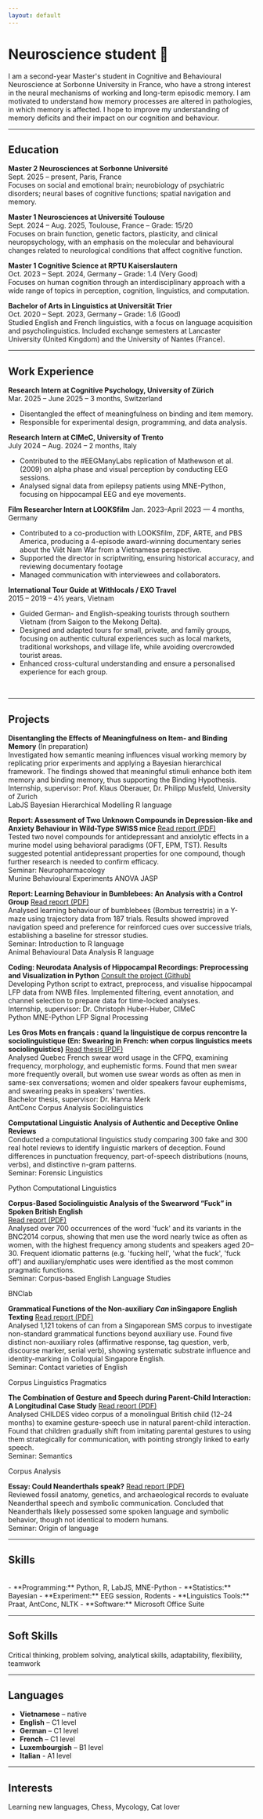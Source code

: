 ```yaml
---
layout: default
---
```

# Neuroscience student 🧠

I am a second-year Master's student in Cognitive and Behavioural Neuroscience at Sorbonne University in France, who have a strong interest in the neural mechanisms of working and long-term episodic memory. I am motivated to understand how memory processes are altered in pathologies, in which memory is affected. I hope to improve my understanding of memory deficits and their impact on our cognition and behaviour.

---

## Education
**Master 2 Neurosciences at Sorbonne Université** <br>
<span class="meta">Sept. 2025 – present, Paris, France </span><br>
Focuses on social and emotional brain; neurobiology of psychiatric disorders; neural bases of cognitive functions; spatial navigation and memory.

**Master 1 Neurosciences at Université Toulouse**<br>
<span class="meta">Sept. 2024 – Aug. 2025, Toulouse, France – Grade: 15/20 </span><br>
Focuses on brain function, genetic factors, plasticity, and clinical neuropsychology, with an emphasis on the molecular and behavioural changes related to neurological conditions that affect cognitive function.

**Master 1 Cognitive Science at RPTU Kaiserslautern** <br>
<span class="meta">Oct. 2023 – Sept. 2024, Germany – Grade: 1.4 (Very Good)  </span><br>
Focuses on human cognition through an interdisciplinary approach with a wide range of topics in perception, cognition, linguistics, and computation.

**Bachelor of Arts in Linguistics at Universität Trier**<br>
<span class="meta">Oct. 2020 – Sept. 2023, Germany – Grade: 1.6 (Good) </span><br>
Studied English and French linguistics, with a focus on language acquisition and psycholinguistics. Included exchange semesters at Lancaster University (United Kingdom) and the University of Nantes (France).

---

## Work Experience
**Research Intern at Cognitive Psychology, University of Zürich** <br>
<span class="meta">Mar. 2025 – June 2025 – 3 months, Switzerland </span><br>
- Disentangled the effect of meaningfulness on binding and item memory.  
- Responsible for experimental design, programming, and data analysis.

**Research Intern at CIMeC, University of Trento** <br>
<span class="meta">July 2024 – Aug. 2024 – 2 months, Italy </span><br>
- Contributed to the #EEGManyLabs replication of Mathewson et al. (2009) on alpha phase and visual perception by conducting EEG sessions.  
- Analysed signal data from epilepsy patients using MNE-Python, focusing on hippocampal EEG and eye movements.

**Film Researcher Intern at LOOKSfilm**
<span class="meta">Jan. 2023–April 2023 — 4 months, Germany</span><br>
- Contributed to a co-production with LOOKSfilm, ZDF, ARTE, and PBS America, producing a 4-episode award-winning documentary series about the Viêt Nam War from a Vietnamese perspective.
- Supported the director in scriptwriting, ensuring historical accuracy, and reviewing documentary footage
- Managed communication with interviewees and collaborators.

**International Tour Guide at Withlocals / EXO Travel**  
<span class="meta">2015 – 2019 – 4½ years, Vietnam  </span><br>
- Guided German- and English-speaking tourists through southern Vietnam (from Saigon to the Mekong Delta).
- Designed and adapted tours for small, private, and family groups, focusing on authentic cultural experiences such as local markets, traditional workshops, and village life, while avoiding overcrowded tourist areas.
- Enhanced cross-cultural understanding and ensure a personalised experience for each group.
<br>

---

## Projects
**Disentangling the Effects of Meaningfulness on Item- and Binding Memory** (In preparation) <br>
Investigated how semantic meaning influences visual working memory by replicating prior experiments and applying a Bayesian hierarchical framework. The findings showed that meaningful stimuli enhance both item memory and binding memory, thus supporting the Binding Hypothesis.<br>
<span class="meta">Internship, supervisor: Prof. Klaus Oberauer, Dr. Philipp Musfeld, University of Zurich</span><br>
<span class="tag">LabJS</span>
<span class="tag">Bayesian Hierarchical Modelling</span>
<span class="tag">R language</span>

**Report: Assessment of Two Unknown Compounds in Depression-like and Anxiety Behaviour in Wild-Type SWISS mice** [Read report (PDF)](/assets/files/Report_Neuropharmacology.pdf)  <br>
Tested two novel compounds for antidepressant and anxiolytic effects in a murine model using behavioral paradigms (OFT, EPM, TST). Results suggested potential antidepressant properties for one compound, though further research is needed to confirm efficacy.<br>
<span class="meta">Seminar: Neuropharmacology</span><br>
<span class="tag">Murine Behavioural Experiments</span>
<span class="tag">ANOVA</span>
<span class="tag">JASP</span>

**Report: Learning Behaviour in Bumblebees: An Analysis with a Control Group** [Read report (PDF)](/assets/files/learning_behaviour_bumblebee.pdf)<br>
Analysed learning behaviour of bumblebees (Bombus terrestris) in a Y-maze using trajectory data from 187 trials. Results showed improved navigation speed and preference for reinforced cues over successive trials, establishing a baseline for stressor studies.<br>
<span class="meta">Seminar: Introduction to R language</span><br>
<span class="tag">Animal Behavioural Data Analysis</span>
<span class="tag">R language</span>

**Coding: Neurodata Analysis of Hippocampal Recordings: Preprocessing and Visualization in Python** [Consult the project (Github)](https://github.com/chsquare/tgazeieeg2/tree/anh) <br>
Developing Python script to extract, preprocess, and visualise hippocampal LFP data from NWB files. Implemented filtering, event annotation, and channel selection to prepare data for time-locked analyses.<br>
<span class="meta">Internship, supervisor: Dr. Christoph Huber-Huber, CIMeC</span><br>
<span class="tag">Python</span>
<span class="tag">MNE-Python</span>
<span class="tag">LFP Signal Processing</span>

**Les Gros Mots en français : quand la linguistique de corpus rencontre la sociolinguistique (En: Swearing in French: when corpus linguistics meets sociolinguistics)** [Read thesis (PDF)](/assets/files/thesis_BA_0309.pdf)<br>
Analysed Quebec French swear word usage in the CFPQ, examining frequency, morphology, and euphemistic forms. Found that men swear more frequently overall, but women use swear words as often as men in same-sex conversations; women and older speakers favour euphemisms, and swearing peaks in speakers’ twenties.<br>
<span class="meta">Bachelor thesis, supervisor: Dr. Hanna Merk</span><br>
<span class="tag">AntConc</span>
<span class="tag">Corpus Analysis</span>
<span class="tag">Sociolinguistics</span>

**Computational Linguistic Analysis of Authentic and Deceptive Online Reviews** <br>
Conducted a computational linguistics study comparing 300 fake and 300 real hotel reviews to identify linguistic markers of deception. Found differences in punctuation frequency, part-of-speech distributions (nouns, verbs), and distinctive n-gram patterns.<br>
<span class="meta">Seminar: Forensic Linguistics</span><br>

<span class="tag">Python</span>
<span class="tag">Computational Linguistics</span>


**Corpus-Based Sociolinguistic Analysis of the Swearword “Fuck” in Spoken British English** <br>[Read report (PDF)](/assets/files/Ling326.pdf)<br>
Analysed over 700 occurrences of the word 'fuck' and its variants in the BNC2014 corpus, showing that men use the word nearly twice as often as women, with the highest frequency among students and speakers aged 20–30. Frequent idiomatic patterns (e.g. 'fucking hell', 'what the fuck', 'fuck off') and auxiliary/emphatic uses were identified as the most common pragmatic functions.<br>
<span class="meta">Seminar: Corpus-based English Language Studies</span><br>

<span class="tag">BNClab</span>


**Grammatical Functions of the Non-auxiliary *Can* inSingapore English Texting** [Read report (PDF)](/assets/files/Ling501.pdf)<br>
Analysed 1,121 tokens of can from a Singaporean SMS corpus to investigate non-standard grammatical functions beyond auxiliary use. Found five distinct non-auxiliary roles (affirmative response, tag question, verb, discourse marker, serial verb), showing systematic substrate influence and identity-marking in Colloquial Singapore English.<br>
<span class="meta">Seminar: Contact varieties of English</span><br>

<span class="tag">Corpus Linguistics</span>
<span class="tag">Pragmatics</span>

**The Combination of Gesture and Speech during Parent-Child Interaction: A Longitudinal Case Study** [Read report (PDF)](/assets/files/Ling301.pdf)<br>
Analysed CHILDES video corpus of a monolingual British child (12–24 months) to examine gesture-speech use in natural parent-child interaction. Found that children gradually shift from imitating parental gestures to using them strategically for communication, with pointing strongly linked to early speech.<br>
<span class="meta">Seminar: Semantics</span><br>

<span class="tag">Corpus Analysis</span>


**Essay: Could Neanderthals speak?** [Read report (PDF)](/assets/files/Ling229.pdf)<br>
Reviewed fossil anatomy, genetics, and archaeological records to evaluate Neanderthal speech and symbolic communication. Concluded that Neanderthals likely possessed some spoken language and symbolic behavior, though not identical to modern humans.<br>
<span class="meta">Seminar: Origin of language</span><br>

---

## Skills
<br>
- **Programming:** Python, R, LabJS, MNE-Python  
- **Statistics:** Bayesian  
- **Experiment:** EEG session, Rodents  
- **Linguistics Tools:** Praat, AntConc, NLTK  
- **Software:** Microsoft Office Suite  

---

## Soft Skills

Critical thinking, problem solving, analytical skills, adaptability, flexibility, teamwork

---

## Languages

- **Vietnamese** – native  
- **English** – C1 level  
- **German** – C1 level  
- **French** – C1 level  
- **Luxembourgish** – B1 level
- **Italian** - A1 level  

---

## Interests

Learning new languages, Chess, Mycology, Cat lover
